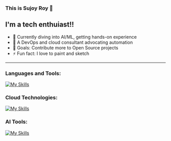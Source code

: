 ### This is Sujoy Roy 👋

## I'm a tech enthuiast!!

- 🌱 Currently diving into AI/ML, getting hands-on experience
- 🔭 A DevOps and cloud consultant advocating automation
- 🥅 Goals: Contribute more to Open Source projects
- ⚡ Fun fact: I love to paint and sketch

---

### Languages and Tools:
[![My Skills](https://skillicons.dev/icons?i=java,py,ansible,git,github,gitlab,bitbucket,anaconda,vim,linux,redhat,vscode,figma&theme=dark)](https://skillicons.dev)

### Cloud Technologies:
[![My Skills](https://skillicons.dev/icons?i=aws,azure,docker,kubernetes,terraform&theme=dark)](https://skillicons.dev)

### AI Tools:
[![My Skills](https://skillicons.dev/icons?i=tensorflow,pytorch,py&theme=dark)](https://skillicons.dev)

<br />
<br />
